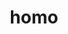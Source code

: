 ---
title: homo
meaning: person
ch: fifteen
pos: nounthird
genitive: hominis
abbgender: m.
abbgender2: masc.
gender: masculine
declension: third
f3: yes
f: yes
---